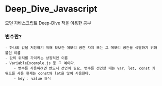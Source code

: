 # Deep_Dive_Javascript

모던 자바스크립트 Deep-Dive 책을 이용한 공부

### 변수란?

    - 하나의 값을 저장하기 위해 확보한 메모리 공간 자체 또는 그 메모리 공간을 식별하기 위해 붙인 이름
    - 값의 위치를 가리키는 상징적인 이름
    - VariableExcemple.js 등 그 예이다.
    	- 변수를 사용하려면 반드시 선언이 필요, 변수를 선언할 때는 var, let, const 키워드를 사용 현재는 const와 let을 많이 사용한다.
    	- key : value 형식
